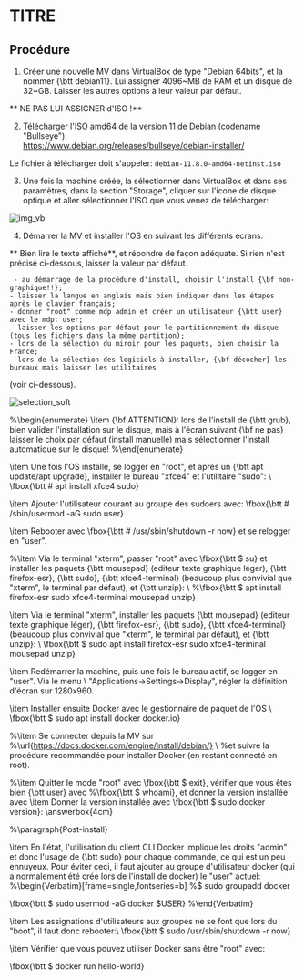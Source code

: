 # TITRE

## Procédure


1. Créer une nouvelle MV dans VirtualBox de type "Debian 64bits", et la nommer {\btt debian11}.
Lui assigner 4096~MB de RAM et un disque de 32~GB.
Laisser les autres options à leur valeur par défaut.

** NE PAS LUI ASSIGNER d'ISO !**


2. Télécharger l'ISO amd64 de la version 11 de Debian
(codename "Bullseye"):<br>
https://www.debian.org/releases/bullseye/debian-installer/

Le fichier à télécharger doit s'appeler:
`debian-11.8.0-amd64-netinst.iso`

3. Une fois la machine créée, la sélectionner dans VirtualBox et dans ses paramètres, dans la section "Storage", cliquer sur l'icone de disque optique et aller sélectionner l'ISO que vous venez de télécharger:

![img_vb](img/VB_iso.png)



4. Démarrer la MV et installer l'OS en suivant les différents écrans.

** Bien lire le texte affiché**, et répondre de façon adéquate.
Si rien n'est précisé ci-dessous, laisser la valeur par défaut.


	 - au démarrage de la procédure d'install, choisir l'install {\bf non-graphique!!};
	- laisser la langue en anglais mais bien indiquer dans les étapes après le clavier français;
	- donner "root" comme mdp admin et créer un utilisateur {\btt user} avec le mdp: user;
	- laisser les options par défaut pour le partitionnement du disque (tous les fichiers dans la même partition);
	- lors de la sélection du miroir pour les paquets, bien choisir la France;
	- lors de la sélection des logiciels à installer, {\bf décocher} les bureaux mais laisser les utilitaires
(voir ci-dessous).

![selection_soft](img/debian_soft_select_2)


%\begin{enumerate}
\item {\bf ATTENTION}: lors de l'install de {\btt grub}, bien valider l'installation sur le disque, mais à l'écran suivant {\bf ne pas} laisser le choix par défaut (install manuelle) mais sélectionner l'install automatique sur le disque!
%\end{enumerate}

\item Une fois l'OS installé, se logger en "root", et après un {\btt apt update/apt upgrade}, installer le bureau "xfce4" et l'utilitaire "sudo": \\
\fbox{\btt \# apt install xfce4 sudo}

\item Ajouter l'utilisateur courant au groupe des sudoers avec:
\fbox{\btt \# /sbin/usermod -aG sudo user}

\item Rebooter avec 
\fbox{\btt \# /usr/sbin/shutdown -r now}
et se relogger en "user".

%\item Via le terminal "xterm", passer "root" avec \fbox{\btt \$ su} et installer les paquets {\btt mousepad} (editeur texte graphique léger), {\btt firefox-esr}, {\btt sudo}, {\btt xfce4-terminal} (beaucoup plus convivial que "xterm", le terminal par défaut), et {\btt unzip}: \\
%\fbox{\btt \$ apt install firefox-esr sudo xfce4-terminal mousepad unzip}


\item Via le terminal "xterm", installer les paquets {\btt mousepad} (editeur texte graphique léger), {\btt firefox-esr}, {\btt sudo}, {\btt xfce4-terminal} (beaucoup plus convivial que "xterm", le terminal par défaut), et {\btt unzip}: \\
\fbox{\btt \$ sudo apt install firefox-esr sudo xfce4-terminal mousepad unzip}

\item Redémarrer la machine, puis une fois le bureau actif, se logger en "user".
Via le menu \\
"Applications$\rightarrow$Settings$\rightarrow$Display", régler la définition d'écran sur 1280x960.

\item Installer ensuite Docker avec le gestionnaire de paquet de l'OS \\
\fbox{\btt \$ sudo apt install docker docker.io}

%\item Se connecter depuis la MV sur
%\url{https://docs.docker.com/engine/install/debian/} \\
%et suivre la procédure recommandée pour installer Docker (en restant connecté en root).


%\item Quitter le mode "root" avec \fbox{\btt \$ exit}, vérifier que vous êtes bien {\btt user} avec
%\fbox{\btt \$ whoami}, et donner la version installée avec 
\item Donner la version installée avec 
\fbox{\btt \$ sudo docker version}:
\answerbox{4cm}


%\paragraph{Post-install}

\item En l'état, l'utilisation du client CLI Docker implique les droits "admin" et donc l'usage de {\btt sudo} pour chaque commande, ce qui est un peu ennuyeux.
Pour éviter ceci, il faut ajouter au groupe d'utilisateur docker (qui a normalement été crée lors de l'install de docker) le "user" actuel:
%\begin{Verbatim}[frame=single,fontseries=b]
%$ sudo groupadd docker

\fbox{\btt \$ sudo usermod -aG docker \$USER}
%\end{Verbatim}

\item Les assignations d'utilisateurs aux groupes ne se font que lors du "boot", il faut donc rebooter:\\
\fbox{\btt \$ sudo /usr/sbin/shutdown -r now}


\item Vérifier que vous pouvez utiliser Docker sans être "root" avec:

\fbox{\btt \$ docker run hello-world}

